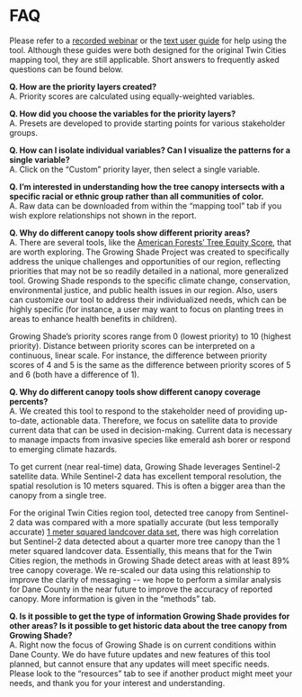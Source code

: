 FAQ
================

Please refer to a
<a href="https://youtu.be/3SKC-29AwME?t=252" target="_blank">recorded
webinar</a> or the
<a href="www/Growing Shade User Guide (January 2022).pdf" target="_blank">text
user guide</a> for help using the tool. Although these guides were both designed for the
original Twin Cities mapping tool, they are still applicable. 
Short answers to frequently asked questions can be found below. <br>

**Q. How are the priority layers created?**
<span style="line-height: .1;"><br></span> A. Priority scores are
calculated using equally-weighted variables.

**Q. How did you choose the variables for the priority layers?**
<span style="line-height: .1;"><br></span> A. Presets are developed to
provide starting points for various stakeholder groups.

**Q. How can I isolate individual variables? Can I visualize the
patterns for a single variable?**
<span style="line-height: .1;"><br></span> A. Click on the “Custom”
priority layer, then select a single variable.

**Q. I’m interested in understanding how the tree canopy intersects with
a specific racial or ethnic group rather than all communities of
color.** <span style="line-height: .1;"><br></span> A. Raw data can be
downloaded from within the “mapping tool” tab if you wish explore
relationships not shown in the report.

**Q. Why do different canopy tools show different priority areas?**
<span style="line-height: .1;"><br></span> A. There are several tools,
like the
<a href = "https://www.americanforests.org/our-work/tree-equity-score/" target = "_blank">American
Forests’ Tree Equity Score</a>, that are worth exploring. The Growing
Shade Project was created to specifically address the unique challenges
and opportunities of our region, reflecting priorities that may not be
so readily detailed in a national, more generalized tool. Growing Shade
responds to the specific climate change, conservation, environmental
justice, and public health issues in our region. Also, users can
customize our tool to address their individualized needs, which can be
highly specific (for instance, a user may want to focus on planting
trees in areas to enhance health benefits in children).

Growing Shade’s priority scores range from 0 (lowest priority) to 10
(highest priority). Distance between priority scores can be interpreted
on a continuous, linear scale. For instance, the difference between
priority scores of 4 and 5 is the same as the difference between
priority scores of 5 and 6 (both have a difference of 1).

**Q. Why do different canopy tools show different canopy coverage
percents?** <!-- How did you decide on a goal of 45% tree canopy coverage?** -->
<span style="line-height: .1;"><br></span> A. We created this tool to
respond to the stakeholder need of providing up-to-date, actionable
data. Therefore, we focus on satellite data to provide current data that
can be used in decision-making. Current data is necessary to manage
impacts from invasive species like emerald ash borer or respond to
emerging climate hazards.

To get current (near real-time) data, Growing Shade leverages Sentinel-2
satellite data. While Sentinel-2 data has excellent temporal resolution,
the spatial resolution is 10 meters squared. This is often a bigger area
than the canopy from a single tree.

For the original Twin Cities region tool, detected tree canopy from Sentinel-2 data 
was compared with a more spatially accurate (but less temporally accurate)
<a href = "https://gisdata.mn.gov/dataset/base-landcover-twincities" target = "_blank">1
meter squared landcover data set</a>, there was high correlation but
Sentinel-2 data detected about a quarter more tree canopy than the 1 meter
squared landcover data. Essentially, this means that for the Twin Cities region, 
the methods in Growing Shade detect areas with at least 89% tree canopy coverage. We
re-scaled our data using this relationship to improve the clarity of
messaging -- we hope to perform a similar analysis for Dane County in the near future
to improve the accuracy of reported canopy.
More information is given in the “methods” tab.

<!--
There is
<a href = "https://www.americanforests.org/article/why-we-no-longer-recommend-a-40-percent-urban-tree-canopy-goal/" target = "_blank">not
a universal optimal percentage of tree canopy cover</a> for goal
setting. We are currently using the tree canopy cover goal from the
original Twin Cities Growing Shade tool, but will set a 
threshold tailored to Dane County when time allows. 

Within the Twin Cities area, it is estimated that the
<a href = "https://files.dnr.state.mn.us/eco/mcbs/natural_vegetation_of_mn.pdf" target = "_blank">natural
vegetation</a> had 30.5% of land area covered by forests and another
40.7% was covered by oak woodlands and brushlands. Tree cover in forests
can be up to 100% while tree cover in oak woodlands can
<a href="https://files.dnr.state.mn.us/assistance/nrplanning/community/mlccs/mlccs_manual_v5_4.pdf" target = "_blank">vary
from 10-70% tree cover</a>. Thus, total tree cover across the 
region may have been as low as 34.6% (using an estimate of 10% tree
cover in oak woodlands) or as high as 59.0% (using an estimate of 70%
tree cover in oak woodlands). The average of these values is 46.8% which
they rounded to a goal of 45% tree canopy cover. Note that native
tallgrass prairie occurs throughout the Twin Cities region. Native prairie provides
many important benefits, and lower tree coverage in areas dominated by
tallgrass prairie should not be penalized, nor should prairie be
converted into forest.
-->

<!-- 

**Q. Why doesn’t the tool show trees where there are trees? Why does the
tool show trees where there are not trees?**
<span style="line-height: .1;"><br></span> A. Calibration revealed that
the tree layer mapped in Growing Shade identifies areas which have at
least 89% tree canopy cover. The tree canopy has been identified from
satellite imagery using a machine learning method rather than collecting
on-the-ground data. More information is given in the “methods” tab. 
-->

**Q. Is it possible to get the type of information Growing Shade
provides for other areas? Is it possible to get historic data about the
tree canopy from Growing Shade?**
<span style="line-height: .1;"><br></span> A. Right now the focus of
Growing Shade is on current conditions within Dane County. 
We do have future updates and new features of this tool planned,
but cannot ensure that any updates will meet specific needs. Please look
to the “resources” tab to see if another product might meet your needs,
and thank you for your interest and understanding.

<br> <br><br><br><br>
